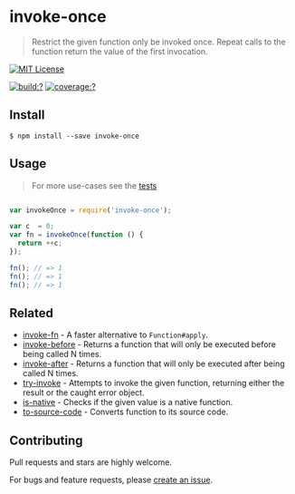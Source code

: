 # invoke-once

> Restrict the given function only be invoked once. Repeat calls to the function return the value of the first invocation.


[![MIT License](https://img.shields.io/badge/license-MIT_License-green.svg?style=flat-square)](https://github.com/gearcase/invoke-once/blob/master/LICENSE)

[![build:?](https://img.shields.io/travis/gearcase/invoke-once/master.svg?style=flat-square)](https://travis-ci.org/gearcase/invoke-once)
[![coverage:?](https://img.shields.io/coveralls/gearcase/invoke-once/master.svg?style=flat-square)](https://coveralls.io/github/gearcase/invoke-once)


## Install

```
$ npm install --save invoke-once 
```

## Usage

> For more use-cases see the [tests](https://github.com/gearcase/invoke-once/blob/master/test/spec/index.js)

```js

var invokeOnce = require('invoke-once');

var c  = 0;
var fn = invokeOnce(function () {
  return ++c;
});

fn(); // => 1
fn(); // => 1
fn(); // => 1
```

## Related

- [invoke-fn](https://github.com/gearcase/invoke-fn) - A faster alternative to `Function#apply`.
- [invoke-before](https://github.com/gearcase/invoke-before) - Returns a function that will only be executed before being called N times.
- [invoke-after](https://github.com/gearcase/invoke-after) - Returns a function that will only be executed after being called N times.
- [try-invoke](https://github.com/gearcase/try-invoke) - Attempts to invoke the given function, returning either the result or the caught error object.
- [is-native](https://github.com/gearcase/is-native) - Checks if the given value is a native function.
- [to-source-code](https://github.com/gearcase/to-source-code.git) - Converts function to its source code.


## Contributing

Pull requests and stars are highly welcome.

For bugs and feature requests, please [create an issue](https://github.com/gearcase/invoke-once/issues/new).
